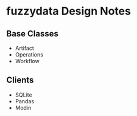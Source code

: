# fuzzydata Design Notes

## Base Classes
* Artifact
* Operations
* Workflow

## Clients
* SQLite
* Pandas
* Modin


